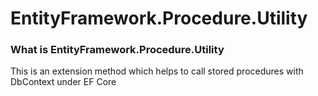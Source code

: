 # EntityFramework.Procedure.Utility

### What is EntityFramework.Procedure.Utility
This is an extension method which helps to call stored procedures with DbContext under EF Core

